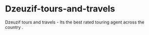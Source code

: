 # Dzeuzif-tours-and-travels
Dzeuzif tours and travels - Its the best rated touring agent across the country .
